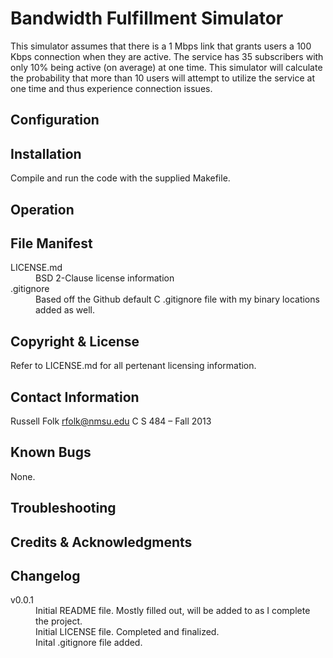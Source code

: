 Bandwidth Fulfillment Simulator
===============================

This simulator assumes that there is a 1 Mbps link that grants users a 100 Kbps
connection when they are active. The service has 35 subscribers with only 10%
being active (on average) at one time. This simulator will calculate the
probability that more than 10 users will attempt to utilize the service at one
time and thus experience connection issues.

Configuration
-------------


Installation
------------
Compile and run the code with the supplied Makefile.

Operation
---------


File Manifest
-------------
<dl>
  <dt>LICENSE.md</dt>
  <dd>BSD 2-Clause license information</dd>
  <dt>.gitignore</dt>
  <dd>Based off the Github default C .gitignore file with my binary locations
  added as well.</dd>
</dl>



Copyright & License
-------------------
Refer to LICENSE.md for all pertenant licensing information.

Contact Information
-------------------
Russell Folk
rfolk@nmsu.edu
C S 484 – Fall 2013

Known Bugs
----------
None.

Troubleshooting
---------------


Credits & Acknowledgments
-------------------------


Changelog
---------
<dl>
  <dt>v0.0.1</dt>
  <dd>Initial README file. Mostly filled out, will be added to as I complete
  the project.</dd>
  <dd>Initial LICENSE file. Completed and finalized.</dd>
  <dd>Inital .gitignore file added.</dd>
</dl>